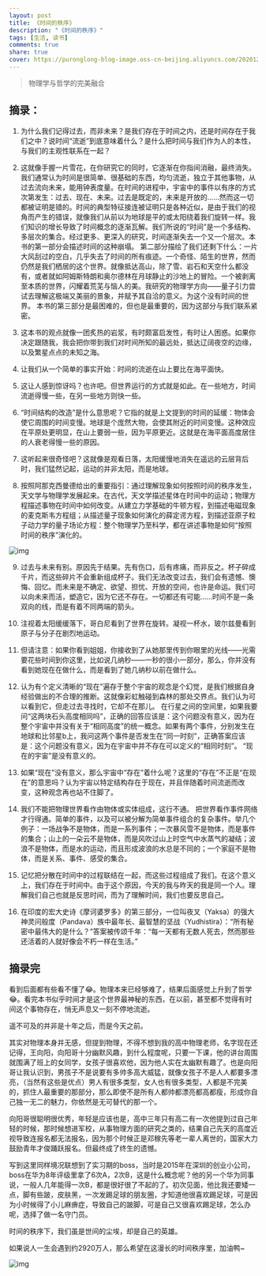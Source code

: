 ```yaml
---
layout: post
title: 《时间的秩序》
description: "《时间的秩序》"
tags: [生活, 读书]
comments: true
share: true
cover: https://puronglong-blog-image.oss-cn-beijing.aliyuncs.com/20201201094700.png
---
```


> 物理学与哲学的完美融合

<!-- more -->

## 摘录：

1. 为什么我们记得过去，而非未来？是我们存在于时间之内，还是时间存在于我们之中？说时间“流逝”到底意味着什么？是什么把时间与我们作为人的本性，与我们的主观性联系在一起？

2. 这就像手握一片雪花，在你研究它的同时，它逐渐在你指间消融，最终消失。我们通常认为时间是很简单、很基础的东西，均匀流逝，独立于其他事物，从过去流向未来，能用钟表度量。在时间的进程中，宇宙中的事件以有序的方式次第发生：过去、现在、未来。过去是既定的，未来是开放的……然而这一切都被证明是错的。时间的典型特征接连被证明只是各种近似，是由于我们的视角而产生的错误，就像我们从前以为地球是平的或太阳绕着我们旋转一样。我们知识的增长导致了时间概念的逐渐瓦解。我们所说的“时间”是一个多结构、多层次的集合。经过更多、更深入的研究，时间逐渐失去一个又一个层次。本书的第一部分会描述时间的这种崩塌。 第二部分描绘了我们还剩下什么：一片大风刮过的空白，几乎失去了时间的所有痕迹。一个奇怪、陌生的世界，然而仍然是我们栖居的这个世界。就像抵达高山，除了雪、岩石和天空什么都没有，或者就如阿姆斯特朗和奥尔德林在月球静止的沙地上的冒险。一个被剥离至本质的世界，闪耀着荒芜与恼人的美。我研究的物理学方向——量子引力尝试去理解这极端又美丽的景象，并赋予其自洽的意义。为这个没有时间的世界。 本书的第三部分是最困难的，但也是最重要的，因为这部分与我们联系紧密。

3. 这本书的观点就像一团炙热的岩浆，有时颇富启发性，有时让人困惑。如果你决定跟随我，我会把你带到我们对时间所知的最远处，抵达辽阔夜空的边缘，以及繁星点点的未知之海。

4. 让我们从一个简单的事实开始：时间的流逝在山上要比在海平面快。

5. 这让人感到惊讶吗？也许吧。但世界运行的方式就是如此。在一些地方，时间流逝得慢一些，在另一些地方则快一些。

6. “时间结构的改造”是什么意思呢？它指的就是上文提到的时间的延缓：物体会使它周围的时间变慢。地球是个庞然大物，会使其附近的时间变慢。这种效应在平原处更明显，在山上要弱一些，因为平原更近。这就是在海平面高度居住的人衰老得慢一些的原因。

7. 这听起来很奇怪吧？这就像是观看日落，太阳缓慢地消失在遥远的云层背后时，我们猛然记起，运动的并非太阳，而是地球。

8. 按照阿那克西曼德给出的重要指引：通过理解现象如何按照时间的秩序发生，天文学与物理学发展起来。在古代，天文学描述星体在时间中的运动；物理方程描述事物在时间中如何改变。从建立力学基础的牛顿方程，到描述电磁现象的麦克斯韦方程组；从描述量子现象如何演化的薛定谔方程，到描述亚原子粒子动力学的量子场论方程：整个物理学乃至科学，都在讲述事物是如何“按照时间的秩序”演化的。

![img](https://puronglong-blog-image.oss-cn-beijing.aliyuncs.com/20201201102425.png)

9. 过去与未来有别。原因先于结果。先有伤口，后有疼痛，而非反之。杯子碎成千片，而这些碎片不会重新组成杯子。我们无法改变过去，我们会有遗憾、懊悔、回忆。而未来是不确定、欲望、担忧、开放的空间，也许是命运。我们可以向未来而活，塑造它，因为它还不存在。一切都还有可能……时间不是一条双向的线，而是有着不同两端的箭头。

10. 注视着太阳缓缓落下，哥白尼看到了世界在旋转。凝视一杯水，玻尔兹曼看到原子与分子在剧烈地运动。

11. 但请注意：如果你看到姐姐，你接收到了从她那里传到你眼里的光线——光需要花些时间到你这里，比如说几纳秒——一秒的很小一部分，那么，你并没有看到她现在在做什么，而是看到了她几纳秒以前在做什么。

12. 认为有个定义清晰的“现在”遍存于整个宇宙的观念是个幻觉，是我们根据自身经验做出的不合理的推断。这就像彩虹触碰到森林的那处交界点。我们认为可以看到它，但走过去寻找时，它却不在那儿。 在行星之间的空间里，如果我要问“这两块石头高度相同吗”，正确的回答应该是：这个问题没有意义，因为在整个宇宙中并没有关于“相同高度”的统一概念。如果有两个事件，分别发生在地球和比邻星b上，我问这两个事件是否发生在“同一时刻”，正确答案应该是：这个问题没有意义，因为在宇宙中并不存在可以定义的“相同时刻”。 “现在的宇宙”是没有意义的。

13. 如果“现在”没有意义，那么宇宙中“存在”着什么呢？这里的“存在”不正是“在现在”的意思吗？认为宇宙以特定结构存在于现在，并且伴随着时间流逝而改变，这种观念再也站不住脚了。

14. 我们不能把物理世界看作由物体或实体组成，这行不通。 把世界看作事件网络才行得通。简单的事件，以及可以被分解为简单事件组合的复杂事件。举几个例子：一场战争不是物体，而是一系列事件；一次暴风雪不是物体，而是事件的集合；山上的一朵云不是物体，而是风吹过山上时空气中水蒸气的凝结；波浪不是物体，而是水的运动，而且形成波浪的水总是不同的；一个家庭不是物体，而是关系、事件、感受的集合。

15. 记忆把分散在时间中的过程联结在一起，而这些过程组成了我们。在这个意义上，我们存在于时间中。由于这个原因，今天的我与昨天的我是同一个人。理解我们自己也就是反思时间，而为了理解时间，我们也要反思自己。 

16. 在印度的宏大史诗《摩诃婆罗多》的第三部分，一位叫夜叉（Yaksa）的强大神灵问般度（Pandava）族中最年长、最智慧的坚战（Yudhistira）：“所有秘密中最伟大的是什么？”答案被传颂千年：“每一天都有无数人死去，然而那些还活着的人就好像会不朽一样在生活。”

## 摘录完

看到后面都有些看不懂了😂。物理本来已经够难了，结果后面感觉上升到了哲学😂。看完本书似乎时间才是这个世界最神秘的东西，在以前，甚至都不觉得有时间这个事物存在，悄无声息又一刻不停地流逝。

遥不可及的并非是十年之后，而是今天之前。

其实对物理本身并无感，但提到物理，不得不想到我的高中物理老师，名字现在还记得，王向阳，向阳哥十分幽默风趣，到什么程度呢，只要一下课，他的讲台周围就围满了班上的女同学，女孩子很喜欢他，因为他人实在太幽默有趣了。也是向阳哥让我认识到，男孩子不是说要有多帅多高大威猛，就像女孩子不是人人都要多漂亮，（当然有这些是优点）男人有很多类型，女人也有很多类型，人都是不完美的，抓住人最重要的那部分，那么即使不是所有人都帅都漂亮都高都瘦，形成你自己独一无二的魅力，你依然是无可替代的那一个。

向阳哥很聪明很优秀，年轻是应该也是，高中三年只有高二有一次他提到过自己年轻的时候，那时候想进军校，从事物理方面的研究之类的，结果自己先天的高度近视导致连报名都无法报名，因为那个时候正是邓稼先等老一辈人离世的，国家大力鼓励青年才俊踊跃报名。但最终成了终生的遗憾。

写到这里同样境况联想到了实习期的boss，当时是2015年在深圳的创业小公司，boss在华为8年评级里拿了6次A，2次B，这是什么概念呢？他的另一个华为同事说，一般人几年能得一次B，都是很好很了不起的了。初次见面，他比我还要矮一点，脚有些跛，皮肤黑，一次发踢足球的朋友圈，才知道他很喜欢踢足球，可是因为小时候得了小儿麻痹症，导致自己的跛脚，可是自己又很喜欢踢足球，怎么办呢，选择了做一名守门员。

时间的秩序下，我们虽是世间的尘埃，却是自己的英雄。

如果说人一生会遇到约2920万人，那么希望在这漫长的时间秩序里，加油鸭~

![img](https://puronglong-blog-image.oss-cn-beijing.aliyuncs.com/20201201113530.png)

